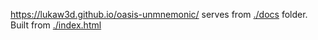 https://lukaw3d.github.io/oasis-unmnemonic/ serves from [./docs](./docs) folder. Built from [./index.html](./index.html)
